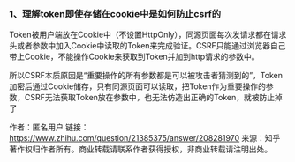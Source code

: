 ### 1、理解token即使存储在cookie中是如何防止csrf的

Token被用户端放在Cookie中（不设置HttpOnly），同源页面每次发请求都在请求头或者参数中加入Cookie中读取的Token来完成验证。CSRF只能通过浏览器自己带上Cookie，不能操作Cookie来获取到Token并加到http请求的参数中。

所以CSRF本质原因是“重要操作的所有参数都是可以被攻击者猜测到的”，Token加密后通过Cookie储存，只有同源页面可以读取，把Token作为重要操作的参数，CSRF无法获取Token放在参数中，也无法仿造出正确的Token，就被防止掉了



作者：匿名用户
链接：https://www.zhihu.com/question/21385375/answer/208281970
来源：知乎
著作权归作者所有。商业转载请联系作者获得授权，非商业转载请注明出处。
